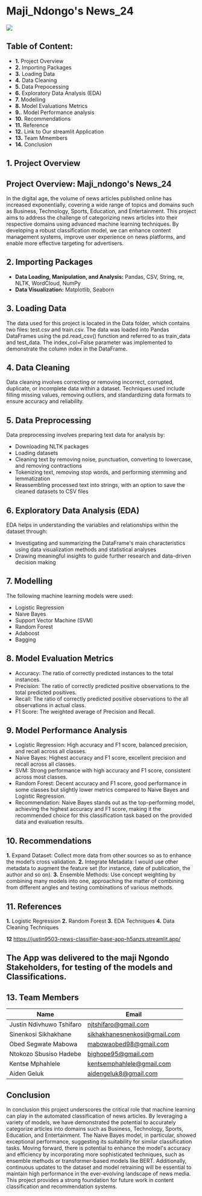 # Maji_Ndongo's News_24

<img src="https://png.pngtree.com/thumb_back/fh260/background/20230910/pngtree-newspaper-image_13202670.png">

## Table of Content:
* **1.** Project Overview
* **2.** Importing Packages
* **3.** Loading Data
* **4.** Data Cleaning
* **5.** Data Prepocessing
* **6.** Exploratory Data Analysis (EDA)
* **7.** Modelling
* **8.** Model Evaluations Metrics
* **9.**. Model Performance analysis
* **10.** Recommendations
* **11.** Reference
* **12.** Link to Our streamlit Application
* **13.** Team Mmembers
* **14.** Conclusion 

## 1.  Project Overview
## Project Overview: Maji_ndongo's News_24

In the digital age, the volume of news articles published online has increased exponentially, covering a wide range of topics and domains such as Business, Technology, Sports, Education, and Entertainment. This project aims to address the challenge of categorizing news articles into their respective domains using advanced machine learning techniques. By developing a robust classification model, we can enhance content management systems, improve user experience on news platforms, and enable more effective targeting for advertisers.

## 2. Importing Packages
* **Data Loading, Manipulation, and Analysis:** Pandas, CSV, String, re, NLTK, WordCloud, NumPy
* **Data Visualization:** Matplotlib, Seaborn

## 3. Loading Data

The data used for this project is located in the Data folder, which contains two files: test.csv and train.csv. The data was loaded into Pandas DataFrames using the pd.read_csv() function and referred to as train_data and test_data. The index_col=False parameter was implemented to demonstrate the column index in the DataFrame.

## 4.  Data Cleaning

Data cleaning involves correcting or removing incorrect, corrupted, duplicate, or incomplete data within a dataset. Techniques used include filling missing values, removing outliers, and standardizing data formats to ensure accuracy and reliability.

## 5.  Data Preprocessing
Data preprocessing involves preparing text data for analysis by:

* Downloading NLTK packages
* Loading datasets
* Cleaning text by removing noise, punctuation, converting to lowercase, and removing contractions
* Tokenizing text, removing stop words, and performing stemming and lemmatization
* Reassembling processed text into strings, with an option to save the cleaned datasets to CSV files

## 6. Exploratory Data Analysis (EDA)
EDA helps in understanding the variables and relationships within the dataset through:

* Investigating and summarizing the DataFrame's main characteristics using data visualization methods and statistical analyses
* Drawing meaningful insights to guide further research and data-driven decision making

## 7. Modelling
The following machine learning models were used:

* Logistic Regression
* Naive Bayes
* Support Vector Machine (SVM)
* Random Forest
* Adaboost
* Bagging

## 8. Model Evaluation Metrics

* Accuracy: The ratio of correctly predicted instances to the total instances.
* Precision: The ratio of correctly predicted positive observations to the total predicted positives.
* Recall: The ratio of correctly predicted positive observations to the all observations in actual class.
* F1 Score: The weighted average of Precision and Recall.

## 9. Model Performance Analysis

* Logistic Regression: High accuracy and F1 score, balanced precision, and recall across all classes.
* Naive Bayes: Highest accuracy and F1 score, excellent precision and recall across all classes.
* SVM: Strong performance with high accuracy and F1 score, consistent across most classes.
* Random Forest: Decent accuracy and F1 score, good performance in some classes but slightly lower metrics compared to Naive Bayes and Logistic Regression.
* Recommendation: Naive Bayes stands out as the top-performing model, achieving the highest accuracy and F1 score, making it the recommended choice for this classification task based on the provided data and evaluation results.

## 10. Recommendations

**1.** Expand Dataset: Collect more data from other sources so as to enhance the model’s cross validation.
**2.** Integrate Metadata: I would use other metadata to augment the feature set (for instance, date of publication, the author and so on).
**3.** Ensemble Methods: Use concept weighting by combining many models into one, approaching the matter of combining from different angles and testing combinations of various methods.

## 11. References

**1.** Logistic Regression
**2.** Random Forest
**3.** EDA Techniques
**4.** Data Cleaning Techniques

**12** https://justin9503-news-classifier-base-app-h5anzs.streamlit.app/ 
## The App was delivered to the  maji Ngondo Stakeholders, for testing of the models and Classifications.

## 13. Team Members<a class="anchor" id="team-members"></a>

| Name                                                                                        |  Email              
|---------------------------------------------------------------------------------------------|--------------------             
| Justin Ndivhuwo Tshifaro                                                | njtshifaro@gmail.com
| Sinenkosi Sikhakhane                                                                                  | sikhakhanesnenkosi@gmail.com
| Obed Segwate Mabowa                                                                            | mabowaobed98@gmail.com
| Ntokozo Sbusiso Hadebe                                                | bighope95@gmail.com
| Kentse Mphahlele                                      | kentsemphahlele@gmail.com
| Aiden Geluk                                                   | aidengeluk8@gmail.com

##  Conclusion
In conclusion this project underscores the critical role that machine learning can play in the automated classification of news articles. By leveraging a variety of models, we have demonstrated the potential to accurately categorize articles into domains such as Business, Technology, Sports, Education, and Entertainment. The Naive Bayes model, in particular, showed exceptional performance, suggesting its suitability for similar classification tasks. Moving forward, there is potential to enhance the model's accuracy and efficiency by incorporating more sophisticated techniques, such as ensemble methods or transformer-based models like BERT. Additionally, continuous updates to the dataset and model retraining will be essential to maintain high performance in the ever-evolving landscape of news media. This project provides a strong foundation for future work in content classification and recommendation systems.

